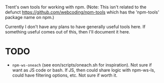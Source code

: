 Trent's own tools for working with npm.
(Note: This isn't related to the defunct https://github.com/webcoding/npm-tools
which has the 'npm-tools' package name on npm.)

Currently I don't have any plans to have generally useful tools here.
If something useful comes out of this, then I'll document it here.



# TODO

- `npm-ws-oneach` (see eon/scripts/oneach.sh for inspiration). Not sure if want
  as JS code or bash. If JS, then could share logic with npm-ws-ls, could have
  filtering options, etc. Not sure if worth it.
